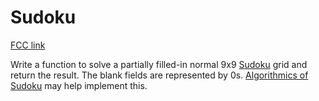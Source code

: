 # Sudoku

[FCC link](https://www.freecodecamp.org/learn/coding-interview-prep/rosetta-code/sudoku)

Write a function to solve a partially filled-in normal 9x9
[Sudoku](https://en.wikipedia.org/wiki/Sudoku) grid and return the result. The
blank fields are represented by 0s.
[Algorithmics of Sudoku](https://en.wikipedia.org/wiki/Algorithmics_of_sudoku)
may help implement this.
